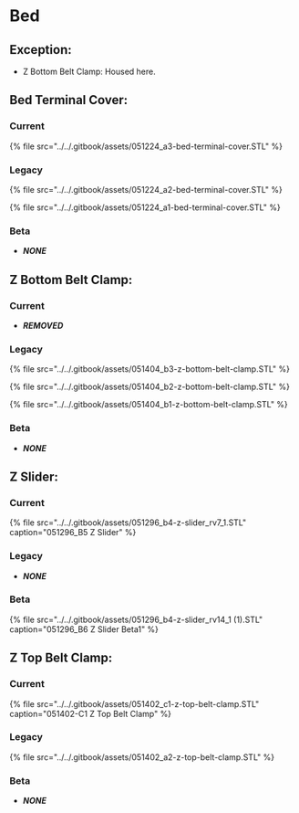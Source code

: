 # Bed

## Exception:

* Z Bottom Belt Clamp: Housed here.

## Bed Terminal Cover:

### Current

{% file src="../../.gitbook/assets/051224\_a3-bed-terminal-cover.STL" %}

### Legacy

{% file src="../../.gitbook/assets/051224\_a2-bed-terminal-cover.STL" %}

{% file src="../../.gitbook/assets/051224\_a1-bed-terminal-cover.STL" %}

### Beta

* _**NONE**_

## Z Bottom Belt Clamp:

### Current

* _**REMOVED**_

### Legacy

{% file src="../../.gitbook/assets/051404\_b3-z-bottom-belt-clamp.STL" %}

{% file src="../../.gitbook/assets/051404\_b2-z-bottom-belt-clamp.STL" %}

{% file src="../../.gitbook/assets/051404\_b1-z-bottom-belt-clamp.STL" %}

### Beta

* _**NONE**_

## Z Slider:

### Current

{% file src="../../.gitbook/assets/051296\_b4-z-slider\_rv7\_1.STL" caption="051296\_B5 Z Slider" %}

### Legacy

* _**NONE**_

### Beta

{% file src="../../.gitbook/assets/051296\_b4-z-slider\_rv14\_1 \(1\).STL" caption="051296\_B6 Z Slider Beta1" %}

## Z Top Belt Clamp:

### Current

{% file src="../../.gitbook/assets/051402\_c1-z-top-belt-clamp.STL" caption="051402-C1 Z Top Belt Clamp" %}

### Legacy

{% file src="../../.gitbook/assets/051402\_a2-z-top-belt-clamp.STL" %}

### Beta

* _**NONE**_

